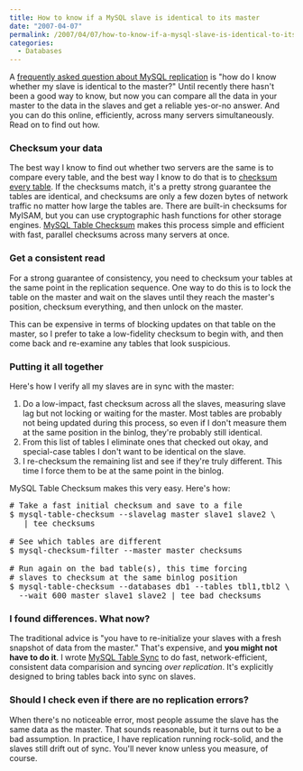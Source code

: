 ```yaml
---
title: How to know if a MySQL slave is identical to its master
date: "2007-04-07"
permalink: /2007/04/07/how-to-know-if-a-mysql-slave-is-identical-to-its-master/
categories:
  - Databases
---
```

A [frequently asked question about MySQL replication][1] is "how do I know whether my slave is identical to the master?" Until recently there hasn't been a good way to know, but now you can compare all the data in your master to the data in the slaves and get a reliable yes-or-no answer. And you can do this online, efficiently, across many servers simultaneously. Read on to find out how.

### Checksum your data

The best way I know to find out whether two servers are the same is to compare every table, and the best way I know to do that is to [checksum every table][2]. If the checksums match, it's a pretty strong guarantee the tables are identical, and checksums are only a few dozen bytes of network traffic no matter how large the tables are. There are built-in checksums for MyISAM, but you can use cryptographic hash functions for other storage engines. [MySQL Table Checksum][3] makes this process simple and efficient with fast, parallel checksums across many servers at once.

### Get a consistent read

For a strong guarantee of consistency, you need to checksum your tables at the same point in the replication sequence. One way to do this is to lock the table on the master and wait on the slaves until they reach the master's position, checksum everything, and then unlock on the master.

This can be expensive in terms of blocking updates on that table on the master, so I prefer to take a low-fidelity checksum to begin with, and then come back and re-examine any tables that look suspicious.

### Putting it all together

Here's how I verify all my slaves are in sync with the master:

1.  Do a low-impact, fast checksum across all the slaves, measuring slave lag but not locking or waiting for the master. Most tables are probably not being updated during this process, so even if I don't measure them at the same position in the binlog, they're probably still identical.
2.  From this list of tables I eliminate ones that checked out okay, and special-case tables I don't want to be identical on the slave.
3.  I re-checksum the remaining list and see if they're truly different. This time I force them to be at the same point in the binlog.

MySQL Table Checksum makes this very easy. Here's how:

<pre># Take a fast initial checksum and save to a file
$ mysql-table-checksum --slavelag master slave1 slave2 \
   | tee checksums

# See which tables are different
$ mysql-checksum-filter --master master checksums

# Run again on the bad table(s), this time forcing
# slaves to checksum at the same binlog position
$ mysql-table-checksum --databases db1 --tables tbl1,tbl2 \
  --wait 600 master slave1 slave2 | tee bad_checksums</pre>

### I found differences. What now?

The traditional advice is "you have to re-initialize your slaves with a fresh snapshot of data from the master." That's expensive, and **you might not have to do it**. I wrote [MySQL Table Sync][3] to do fast, network-efficient, consistent data comparision and syncing *over replication*. It's explicitly designed to bring tables back into sync on slaves.

### Should I check even if there are no replication errors?

When there's no noticeable error, most people assume the slave has the same data as the master. That sounds reasonable, but it turns out to be a bad assumption. In practice, I have replication running rock-solid, and the slaves still drift out of sync. You'll never know unless you measure, of course.

 [1]: http://onlinesolutionsmysql.blogspot.com/2007/03/questions-and-answers-during-first.html
 [2]: /blog/2007/01/25/how-to-calculate-table-checksums-in-mysql/
 [3]: http://code.google.com/p/maatkit
